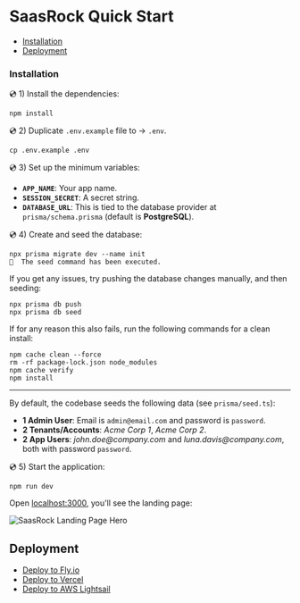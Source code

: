 # SaasRock Quick Start

- [Installation](#installation)
- [Deployment](#deployment)

### Installation

💿 1) Install the dependencies:

```
npm install
```

💿 2) Duplicate `.env.example` file to &rarr; `.env`.

```
cp .env.example .env
```

💿 3) Set up the minimum variables:

- **`APP_NAME`**: Your app name.
- **`SESSION_SECRET`**: A secret string.
- **`DATABASE_URL`**: This is tied to the database provider at `prisma/schema.prisma` (default is **PostgreSQL**).

💿 4) Create and seed the database:

```
npx prisma migrate dev --name init
🌱  The seed command has been executed.
```

If you get any issues, try pushing the database changes manually, and then seeding:

```
npx prisma db push
npx prisma db seed
```

If for any reason this also fails, run the following commands for a clean install:

```
npm cache clean --force
rm -rf package-lock.json node_modules
npm cache verify
npm install
```

---

By default, the codebase seeds the following data (see `prisma/seed.ts`):

- **1 Admin User**: Email is `admin@email.com` and password is `password`.
- **2 Tenants/Accounts**: _Acme Corp 1_, _Acme Corp 2_.
- **2 App Users**: _john.doe@company.com_ and _luna.davis@company.com_, both with password `password`.

💿 5) Start the application:

```
npm run dev
```

Open [localhost:3000](http://localhost:3000), you'll see the landing page:

![SaasRock Landing Page Hero](https://fkfpovvbvnwgmycklghu.supabase.co/storage/v1/object/public/novel/1734724591768-quickstart-landing-page.png)

## Deployment

- [Deploy to Fly.io](/guides/deploy-fly)
- [Deploy to Vercel](/guides/deploy-vercel)
- [Deploy to AWS Lightsail](/guides/deploy-aws-lightsail)
